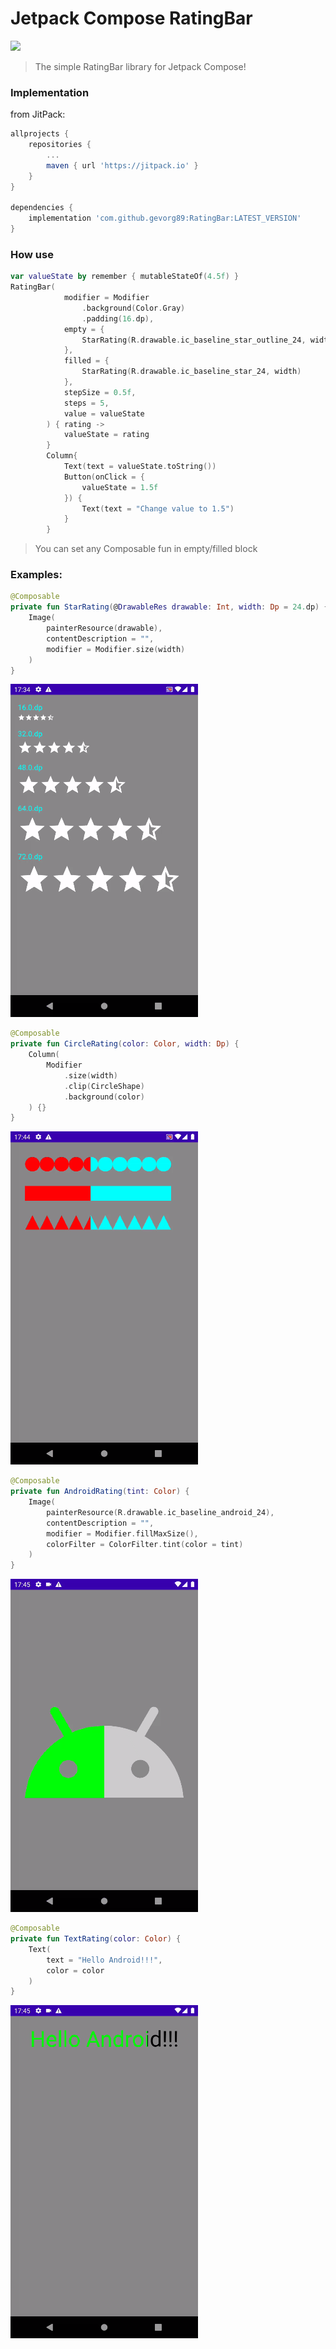 # Jetpack Compose RatingBar
[![](https://jitpack.io/v/gevorg89/RatingBar.svg)](https://jitpack.io/#gevorg89/RatingBar)
> The simple RatingBar library for Jetpack Compose!

### Implementation
from JitPack:
```gradle
allprojects {
    repositories {
        ...
        maven { url 'https://jitpack.io' }
    }
}

dependencies {
    implementation 'com.github.gevorg89:RatingBar:LATEST_VERSION'
}
```

### How use
``` kotlin
var valueState by remember { mutableStateOf(4.5f) }
RatingBar(
            modifier = Modifier
                .background(Color.Gray)
                .padding(16.dp),
            empty = {
                StarRating(R.drawable.ic_baseline_star_outline_24, width)
            },
            filled = {
                StarRating(R.drawable.ic_baseline_star_24, width)
            },
            stepSize = 0.5f,
            steps = 5,
            value = valueState
        ) { rating ->
            valueState = rating
        }
        Column{
            Text(text = valueState.toString())
            Button(onClick = {
                valueState = 1.5f
            }) {
                Text(text = "Change value to 1.5")
            }
        }
```
>You can set any Composable fun in empty/filled block

### Examples:
``` kotlin
@Composable
private fun StarRating(@DrawableRes drawable: Int, width: Dp = 24.dp) {
    Image(
        painterResource(drawable),
        contentDescription = "",
        modifier = Modifier.size(width)
    )
}
```
![](images/stars.gif)

``` kotlin
@Composable
private fun CircleRating(color: Color, width: Dp) {
    Column(
        Modifier
            .size(width)
            .clip(CircleShape)
            .background(color)
    ) {}
}
```
![](images/shapes.gif)

``` kotlin
@Composable
private fun AndroidRating(tint: Color) {
    Image(
        painterResource(R.drawable.ic_baseline_android_24),
        contentDescription = "",
        modifier = Modifier.fillMaxSize(),
        colorFilter = ColorFilter.tint(color = tint)
    )
}
```
![](images/image.gif)

``` kotlin
@Composable
private fun TextRating(color: Color) {
    Text(
        text = "Hello Android!!!",
        color = color
    )
}
```
![](images/text.gif)